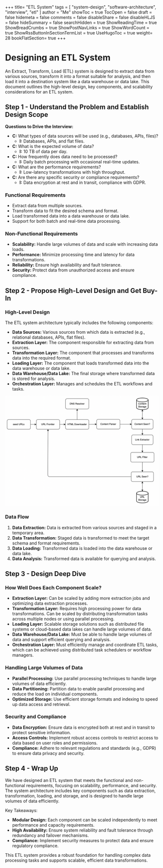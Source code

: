 +++
title= "ETL System"
tags = [ "system-design", "software-architecture", "interview", "etl" ]
author = "Me"
showToc = true
TocOpen = false
draft = false
hidemeta = false
comments = false
disableShare = false
disableHLJS = false
hideSummary = false
searchHidden = true
ShowReadingTime = true
ShowBreadCrumbs = true
ShowPostNavLinks = true
ShowWordCount = true
ShowRssButtonInSectionTermList = true
UseHugoToc = true
weight= 28
bookFlatSection= true
+++

# Designing an ETL System

An Extract, Transform, Load (ETL) system is designed to extract data from various sources, transform it into a format suitable for analysis, and then load it into a destination system like a data warehouse or data lake. This document outlines the high-level design, key components, and scalability considerations for an ETL system.

## Step 1 - Understand the Problem and Establish Design Scope

**Questions to Drive the Interview:**
- **C:** What types of data sources will be used (e.g., databases, APIs, files)?
  - **I:** Databases, APIs, and flat files.
- **C:** What is the expected volume of data?
  - **I:** 10 TB of data per day.
- **C:** How frequently does data need to be processed?
  - **I:** Daily batch processing with occasional real-time updates.
- **C:** What are the performance requirements?
  - **I:** Low-latency transformations with high throughput.
- **C:** Are there any specific security or compliance requirements?
  - **I:** Data encryption at rest and in transit, compliance with GDPR.

### Functional Requirements
- Extract data from multiple sources.
- Transform data to fit the desired schema and format.
- Load transformed data into a data warehouse or data lake.
- Support for both batch and real-time data processing.

### Non-Functional Requirements
- **Scalability:** Handle large volumes of data and scale with increasing data loads.
- **Performance:** Minimize processing time and latency for data transformations.
- **Reliability:** Ensure high availability and fault tolerance.
- **Security:** Protect data from unauthorized access and ensure compliance.

## Step 2 - Propose High-Level Design and Get Buy-In

### High-Level Design

The ETL system architecture typically includes the following components:

- **Data Sources:** Various sources from which data is extracted (e.g., relational databases, APIs, flat files).
- **Extraction Layer:** The component responsible for extracting data from sources.
- **Transformation Layer:** The component that processes and transforms data into the required format.
- **Loading Layer:** The component that loads transformed data into the data warehouse or data lake.
- **Data Warehouse/Data Lake:** The final storage where transformed data is stored for analysis.
- **Orchestration Layer:** Manages and schedules the ETL workflows and tasks.

![High-Level Design](images/high-level-design.png)

### Data Flow
1. **Data Extraction:** Data is extracted from various sources and staged in a temporary area.
2. **Data Transformation:** Staged data is transformed to meet the target schema and format requirements.
3. **Data Loading:** Transformed data is loaded into the data warehouse or data lake.
4. **Data Analysis:** Transformed data is available for querying and analysis.

## Step 3 - Design Deep Dive

### How Well Does Each Component Scale?
- **Extraction Layer:** Can be scaled by adding more extraction jobs and optimizing data extraction processes.
- **Transformation Layer:** Requires high processing power for data transformations. Can be scaled by distributing transformation tasks across multiple nodes or using parallel processing.
- **Loading Layer:** Scalable storage solutions such as distributed file systems or cloud-based data lakes can handle large volumes of data.
- **Data Warehouse/Data Lake:** Must be able to handle large volumes of data and support efficient querying and analysis.
- **Orchestration Layer:** Must efficiently manage and coordinate ETL tasks, which can be achieved using distributed task schedulers or workflow managers.

### Handling Large Volumes of Data
- **Parallel Processing:** Use parallel processing techniques to handle large volumes of data efficiently.
- **Data Partitioning:** Partition data to enable parallel processing and reduce the load on individual components.
- **Optimized Storage:** Use efficient storage formats and indexing to speed up data access and retrieval.

### Security and Compliance
- **Data Encryption:** Ensure data is encrypted both at rest and in transit to protect sensitive information.
- **Access Controls:** Implement robust access controls to restrict access to data based on user roles and permissions.
- **Compliance:** Adhere to relevant regulations and standards (e.g., GDPR) to ensure data privacy and security.

## Step 4 - Wrap Up

We have designed an ETL system that meets the functional and non-functional requirements, focusing on scalability, performance, and security. The system architecture includes key components such as data extraction, transformation, loading, and storage, and is designed to handle large volumes of data efficiently.

Key Takeaways:
- **Modular Design:** Each component can be scaled independently to meet performance and capacity requirements.
- **High Availability:** Ensure system reliability and fault tolerance through redundancy and failover mechanisms.
- **Compliance:** Implement security measures to protect data and ensure regulatory compliance.

This ETL system provides a robust foundation for handling complex data processing tasks and supports scalable, efficient data transformations.
